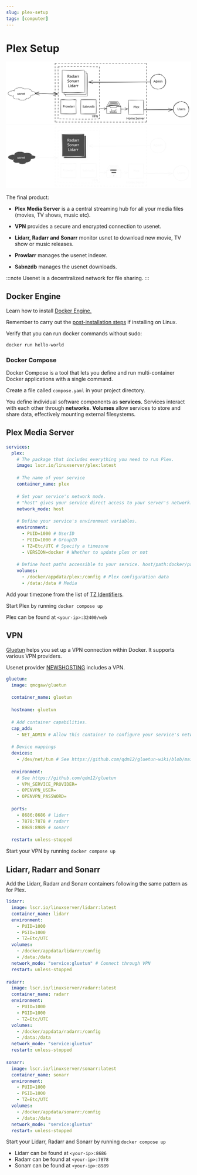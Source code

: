 ```yaml
---
slug: plex-setup
tags: [computer]
---
```


# Plex Setup

![Setting up Plex Home Media Server with Docker](./goal_light.svg#light)![Setting up Plex Home Media Server with Docker](./goal_dark.svg#dark)

The final product:

- **Plex Media Server** is a a central streaming hub for all your media files (movies, TV shows, music etc).

- **VPN** provides a secure and encrypted connection to usenet.

- **Lidarr, Radarr and Sonarr** monitor usnet to download new movie, TV show or music releases.

- **Prowlarr** manages the usenet indexer.

- **Sabnzdb** manages the usenet downloads.

:::note
Usenet is a decentralized network for file sharing.
:::

## Docker Engine

Learn how to install [Docker Engine.](https://docs.docker.com/engine/)

Remember to carry out the [post-installation steps](https://docs.docker.com/engine/install/linux-postinstall/) if installing on Linux.

Verify that you can run docker commands without sudo:

```sh
docker run hello-world
```

### Docker Compose

Docker Compose is a tool that lets you define and run multi-container Docker applications with a single command.

Create a file called `compose.yaml` in your project directory.

You define individual software components as **services.** Services interact with each other through **networks.** **Volumes** allow services to store and share data, effectively mounting external filesystems.

## Plex Media Server

```yaml title="compose.yaml"
services:
  plex:
    # The package that includes everything you need to run Plex.
    image: lscr.io/linuxserver/plex:latest

    # The name of your service
    container_name: plex

    # Set your service's network mode.
    # "host" gives your service direct access to your server's network.
    network_mode: host

    # Define your service's environment variables.
    environment:
      - PUID=1000 # UserID
      - PGID=1000 # GroupID
      - TZ=Etc/UTC # Specify a timezone
      - VERSION=docker # Whether to update plex or not

    # Define host paths accessible to your service. host/path:docker/path
    volumes:
      - /docker/appdata/plex:/config # Plex configuration data
      - /data:/data # Media
```

Add your timezone from the list of [TZ Identifiers](https://en.wikipedia.org/wiki/List_of_tz_database_time_zones#List).

Start Plex by running `docker compose up`

Plex can be found at `<your-ip>:32400/web`

## VPN

[Gluetun](https://github.com/qdm12/gluetun) helps you set up a VPN connection within Docker. It supports various VPN providers.

Usenet provider [NEWSHOSTING](https://www.newshosting.com/) includes a VPN.

```yaml title="compose.yaml"
gluetun:
  image: qmcgaw/gluetun

  container_name: gluetun

  hostname: gluetun

  # Add container capabilities.
  cap_add:
    - NET_ADMIN # Allow this container to configure your service's network.

  # Device mappings
  devices:
    - /dev/net/tun # See https://github.com/qdm12/gluetun-wiki/blob/main/errors/tun.md

  environment:
    # See https://github.com/qdm12/gluetun
    - VPN_SERVICE_PROVIDER=
    - OPENVPN_USER=
    - OPENVPN_PASSWORD=

  ports:
    - 8686:8686 # lidarr
    - 7878:7878 # radarr
    - 8989:8989 # sonarr

  restart: unless-stopped
```

Start your VPN by running `docker compose up`

## Lidarr, Radarr and Sonarr

Add the Lidarr, Radarr and Sonarr containers following the same pattern as for Plex.

```yaml title="compose.yaml"
lidarr:
  image: lscr.io/linuxserver/lidarr:latest
  container_name: lidarr
  environment:
    - PUID=1000
    - PGID=1000
    - TZ=Etc/UTC
  volumes:
    - /docker/appdata/lidarr:/config
    - /data:/data
  network_mode: "service:gluetun" # Connect through VPN
  restart: unless-stopped

radarr:
  image: lscr.io/linuxserver/radarr:latest
  container_name: radarr
  environment:
    - PUID=1000
    - PGID=1000
    - TZ=Etc/UTC
  volumes:
    - /docker/appdata/radarr:/config
    - /data:/data
  network_mode: "service:gluetun"
  restart: unless-stopped

sonarr:
  image: lscr.io/linuxserver/sonarr:latest
  container_name: sonarr
  environment:
    - PUID=1000
    - PGID=1000
    - TZ=Etc/UTC
  volumes:
    - /docker/appdata/sonarr:/config
    - /data:/data
  network_mode: "service:gluetun"
  restart: unless-stopped
```

Start your Lidarr, Radarr and Sonarr by running `docker compose up`

- Lidarr can be found at `<your-ip>:8686`
- Radarr can be found at `<your-ip>:7878`
- Sonarr can be found at `<your-ip>:8989`
